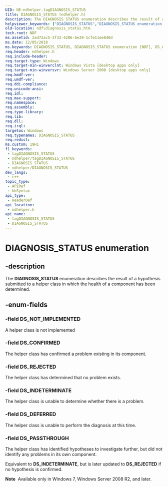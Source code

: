 ```yaml
---
UID: NE:ndhelper.tagDIAGNOSIS_STATUS
title: DIAGNOSIS_STATUS (ndhelper.h)
description: The DIAGNOSIS_STATUS enumeration describes the result of a hypothesis submitted to a helper class in which the health of a component has been determined.
helpviewer_keywords: ["DIAGNOSIS_STATUS","DIAGNOSIS_STATUS enumeration [NDF]","DS_CONFIRMED","DS_DEFERRED","DS_INDETERMINATE","DS_NOT_IMPLEMENTED","DS_PASSTHROUGH","DS_REJECTED","ndf.diagnosis_status","ndhelper/DIAGNOSIS_STATUS","ndhelper/DS_CONFIRMED","ndhelper/DS_DEFERRED","ndhelper/DS_INDETERMINATE","ndhelper/DS_NOT_IMPLEMENTED","ndhelper/DS_PASSTHROUGH","ndhelper/DS_REJECTED"]
old-location: ndf\diagnosis_status.htm
tech.root: NDF
ms.assetid: 2ad72ac5-3f33-4206-be39-1cfe11ee840d
ms.date: 12/05/2018
ms.keywords: DIAGNOSIS_STATUS, DIAGNOSIS_STATUS enumeration [NDF], DS_CONFIRMED, DS_DEFERRED, DS_INDETERMINATE, DS_NOT_IMPLEMENTED, DS_PASSTHROUGH, DS_REJECTED, ndf.diagnosis_status, ndhelper/DIAGNOSIS_STATUS, ndhelper/DS_CONFIRMED, ndhelper/DS_DEFERRED, ndhelper/DS_INDETERMINATE, ndhelper/DS_NOT_IMPLEMENTED, ndhelper/DS_PASSTHROUGH, ndhelper/DS_REJECTED
req.header: ndhelper.h
req.include-header: 
req.target-type: Windows
req.target-min-winverclnt: Windows Vista [desktop apps only]
req.target-min-winversvr: Windows Server 2008 [desktop apps only]
req.kmdf-ver: 
req.umdf-ver: 
req.ddi-compliance: 
req.unicode-ansi: 
req.idl: 
req.max-support: 
req.namespace: 
req.assembly: 
req.type-library: 
req.lib: 
req.dll: 
req.irql: 
targetos: Windows
req.typenames: DIAGNOSIS_STATUS
req.redist: 
ms.custom: 19H1
f1_keywords:
 - tagDIAGNOSIS_STATUS
 - ndhelper/tagDIAGNOSIS_STATUS
 - DIAGNOSIS_STATUS
 - ndhelper/DIAGNOSIS_STATUS
dev_langs:
 - c++
topic_type:
 - APIRef
 - kbSyntax
api_type:
 - HeaderDef
api_location:
 - ndhelper.h
api_name:
 - tagDIAGNOSIS_STATUS
 - DIAGNOSIS_STATUS
---
```


# DIAGNOSIS_STATUS enumeration


## -description

The <b>DIAGNOSIS_STATUS</b> enumeration describes the result of a hypothesis submitted to a helper class in which the health of a component has been determined.

## -enum-fields

### -field DS_NOT_IMPLEMENTED

A helper class is not implemented

### -field DS_CONFIRMED

The helper class has confirmed a problem existing in its component.

### -field DS_REJECTED

The helper class has determined that no problem exists.

### -field DS_INDETERMINATE

The helper class is unable to determine whether there is a problem.

### -field DS_DEFERRED

The helper class is unable to perform the diagnosis at this time.

### -field DS_PASSTHROUGH

The helper class has identified hypotheses to investigate further, but did not identify any problems in its own component.

Equivalent to <b>DS_INDETERMINATE</b>, but is later updated to <b>DS_REJECTED</b> if no hypothesis is confirmed.

<div class="alert"><b>Note</b>  Available only in Windows 7, Windows Server 2008 R2, and later.</div>
<div> </div>

